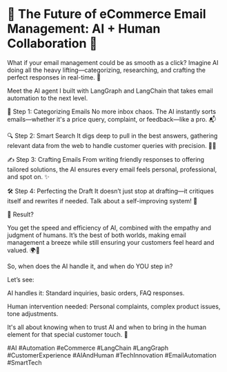 
# 🚀 The Future of eCommerce Email Management: AI + Human Collaboration 🚀

What if your email management could be as smooth as a click? Imagine AI doing all the heavy lifting—categorizing, researching, and crafting the perfect responses in real-time. 🔮

Meet the AI agent I built with LangGraph and LangChain that takes email automation to the next level.

💌 Step 1: Categorizing Emails No more inbox chaos. The AI instantly sorts emails—whether it's a price query, complaint, or feedback—like a pro. 📬

🔍 Step 2: Smart Search It digs deep to pull in the best answers, gathering relevant data from the web to handle customer queries with precision. 🕵️‍♂️

✍️ Step 3: Crafting Emails From writing friendly responses to offering tailored solutions, the AI ensures every email feels personal, professional, and spot on. ✨

🛠️ Step 4: Perfecting the Draft It doesn’t just stop at drafting—it critiques itself and rewrites if needed. Talk about a self-improving system! 🔄



🎯 Result?

You get the speed and efficiency of AI, combined with the empathy and judgment of humans. It’s the best of both worlds, making email management a breeze while still ensuring your customers feel heard and valued. 🌍💬

So, when does the AI handle it, and when do YOU step in?

Let’s see:

AI handles it: Standard inquiries, basic orders, FAQ responses.

Human intervention needed: Personal complaints, complex product issues, tone adjustments.

It's all about knowing when to trust AI and when to bring in the human element for that special customer touch. 🙌

#AI #Automation #eCommerce #LangChain #LangGraph #CustomerExperience #AIAndHuman #TechInnovation #EmailAutomation #SmartTech
